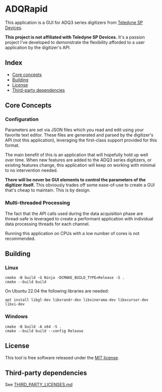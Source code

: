 # ADQRapid

This application is a GUI for ADQ3 series digitizers from [Teledyne SP
Devices](https://spdevices.com).

**This project is not affiliated with Teledyne SP Devices.** It's a passion
project I've developed to demonstrate the flexibility afforded to a user
application by the digitizer's API.

## Index

- [Core concepts](#core-concepts)
- [Building](#building)
- [License](#license)
- [Third-party dependencies](#third-party-dependencies)

## Core Concepts

### Configuration

Parameters are set via JSON files which you read and edit using your favorite
text editor. These files are generated and parsed by the digitizer's API (not
this application), leveraging the first-class support provided for this format.

The main benefit of this is an application that will hopefully hold up well over
time. When new features are added to the ADQ3 series digitizers, or existing
features change, this application will keep on working with minimal to no
intervention needed.

**There will be never be GUI elements to control the parameters of the digitizer
itself.** This obviously trades off some ease-of-use to create a GUI that's
cheap to maintain. This is by design.

### Multi-threaded Processing

The fact that the API calls used during the data acquisition phase are
thread-safe is leveraged to create a performant application with individual
data processing threads for each channel.

Running this application on CPUs with a low number of cores is not recommended.

## Building

### Linux

```
cmake -B build -G Ninja -DCMAKE_BUILD_TYPE=Release -S .
cmake --build build
```

On Ubuntu 22.04 the following libraries are needed:
```
apt install libgl-dev libxrandr-dev libxinerama-dev libxcursor-dev libxi-dev
```

### Windows

```
cmake -B build -A x64 -S .
cmake --build build --config Release
```

## License

This tool is free software released under the [MIT
license](https://opensource.org/licenses/MIT).

## Third-party dependencies

See [THIRD_PARTY_LICENSES.md](THIRD_PARTY_LICENSES.md)
